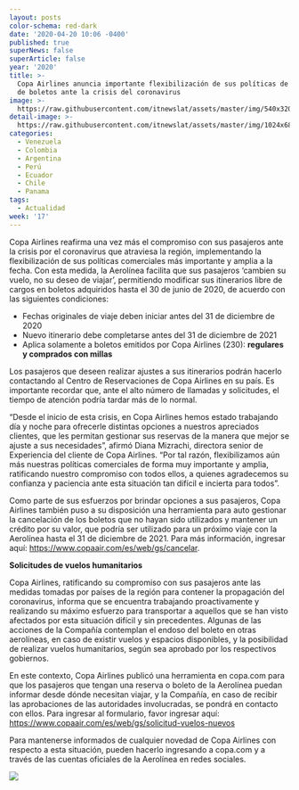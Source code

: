 ```yaml
---
layout: posts
color-schema: red-dark
date: '2020-04-20 10:06 -0400'
published: true
superNews: false
superArticle: false
year: '2020'
title: >-
  Copa Airlines anuncia importante flexibilización de sus políticas de cambios
  de boletos ante la crisis del coronavirus
image: >-
  https://raw.githubusercontent.com/itnewslat/assets/master/img/540x320/CopaAirlines-p.jpg
detail-image: >-
  https://raw.githubusercontent.com/itnewslat/assets/master/img/1024x680/CopaAirlines-g.jpg
categories:
  - Venezuela
  - Colombia
  - Argentina
  - Perú
  - Ecuador
  - Chile
  - Panama
tags:
  - Actualidad
week: '17'
---
```

Copa Airlines reafirma una vez más el compromiso con sus pasajeros ante la crisis por el coronavirus que atraviesa la región, implementando la flexibilización de sus políticas comerciales más importante y amplia a la fecha. Con esta medida, la Aerolínea facilita que sus pasajeros ‘cambien su vuelo, no su deseo de viajar’, permitiendo modificar sus itinerarios libre de cargos en boletos adquiridos hasta el 30 de junio de 2020, de acuerdo con las siguientes condiciones:

- Fechas originales de viaje deben iniciar antes del 31 de diciembre 
de 2020
- Nuevo itinerario debe completarse antes del 31 de diciembre de 2021
- Aplica solamente a boletos emitidos por Copa Airlines (230): **regulares y comprados con millas**

Los pasajeros que deseen realizar ajustes a sus itinerarios podrán hacerlo contactando al Centro de Reservaciones de Copa Airlines en su país. Es importante recordar que, ante el alto número de llamadas y solicitudes, el tiempo de atención podría tardar más de lo normal. 

“Desde el inicio de esta crisis, en Copa Airlines hemos estado trabajando día y noche para ofrecerle distintas opciones a nuestros apreciados clientes, que les permitan gestionar sus reservas de la manera que mejor se ajuste a sus necesidades”, afirmó Diana Mizrachi, directora senior de Experiencia del cliente de Copa Airlines. “Por tal razón, flexibilizamos aún más nuestras políticas comerciales de forma muy importante y amplia, ratificando nuestro compromiso con todos ellos, a quienes agradecemos su confianza y paciencia ante esta situación tan difícil e incierta para todos”. 

Como parte de sus esfuerzos por brindar opciones a sus pasajeros, Copa Airlines también puso a su disposición una herramienta para auto gestionar la cancelación de los boletos que no hayan sido utilizados y mantener un crédito por su valor, que podría ser utilizado para un próximo viaje con la Aerolínea hasta el 31 de diciembre de 2021. Para más información, ingresar aquí: https://www.copaair.com/es/web/gs/cancelar.

**Solicitudes de vuelos humanitarios**

Copa Airlines, ratificando su compromiso con sus pasajeros ante las medidas tomadas por países de la región para contener la propagación del coronavirus, informa que se encuentra trabajando proactivamente y realizando su máximo esfuerzo para transportar a aquellos que se han visto afectados por esta situación difícil y sin precedentes. Algunas de las acciones de la Compañía contemplan el endoso del boleto en otras aerolíneas, en caso de existir vuelos y espacios disponibles, y la posibilidad de realizar vuelos humanitarios, según sea aprobado por los respectivos gobiernos.

En este contexto, Copa Airlines publicó una herramienta en copa.com para que los pasajeros que tengan una reserva o boleto de la Aerolínea puedan informar desde dónde necesitan viajar, y la Compañía, en caso de recibir las aprobaciones de las autoridades involucradas, se pondrá en contacto con ellos. Para ingresar al formulario, favor ingresar aquí: https://www.copaair.com/es/web/gs/solicitud-vuelos-nuevos

Para mantenerse informados de cualquier novedad de Copa Airlines con respecto a esta situación, pueden hacerlo ingresando a copa.com y a través de las cuentas oficiales de la Aerolínea en redes sociales.

<img src="https://tracker.metricool.com/c3po.jpg?hash=56f88a41e39ab42c063cc51676587a04"/>
